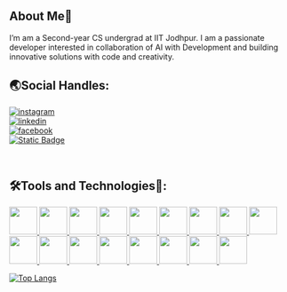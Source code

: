 
## About Me🙂
  I’m am a Second-year CS undergrad at IIT Jodhpur. I am a passionate developer interested in collaboration of AI with Development and building innovative solutions with code and creativity.
  
## 🌏Social Handles:
<a href="https://www.instagram.com/rishi_kaneria/" >
 <img alt="instagram" src="https://img.shields.io/badge/Instagram-E4405F?logo=instagram&logoColor=white&link=https%3A%2F%2Fwww.instagram.com%2Frishi_kaneria%2F" class="inst" />
</a><br>
<a href="https://www.linkedin.com/in/rishi-kaneria-981b33280/">
 <img alt="linkedin" src="https://img.shields.io/badge/LinkedIn-0A66C2?style=plastic&logo=linkedin&logoColor=white&link=https%3A%2F%2Fwww.linkedin.com%2Fin%2Frishi-kaneria-981b33280" />
</a><br>
<a href="https://www.facebook.com/profile.php?id=100093983456054" >
 <img alt="facebook" src="https://img.shields.io/badge/Facebook-0866FF?style=plastic&logo=facebook&logoColor=white&link=https%3A%2F%2Fwww.facebook.com%2Fprofile.php%3Fid%3D100093983456054" />
</a><br>
<a href="https://mail.google.com" >
<img alt="Static Badge" src="https://img.shields.io/badge/rishipatel1112005@gmail.com-red?logo=gmail&labelColor=black&color=%23EA4335">

</a><br>

## 🛠️Tools and Technologies🔧:

<p>
  <a href="https://developer.mozilla.org/en-US/docs/Web/HTML" >
    <img src="https://user-images.githubusercontent.com/25181517/192158954-f88b5814-d510-4564-b285-dff7d6400dad.png" height="50px" />
  </a>
  <a href="https://developer.mozilla.org/en-US/docs/Web/CSS" >
    <img src="https://user-images.githubusercontent.com/25181517/183898674-75a4a1b1-f960-4ea9-abcb-637170a00a75.png" height="50px" />
  </a>
  <a href="https://getbootstrap.com/" >
    <img src="https://user-images.githubusercontent.com/25181517/183898054-b3d693d4-dafb-4808-a509-bab54cf5de34.png" height="50px" />
  </a>
  <a href="https://tailwindcss.com/" >
    <img src="https://user-images.githubusercontent.com/25181517/202896760-337261ed-ee92-4979-84c4-d4b829c7355d.png" height="50px" />
  </a>
  <a href="https://firebase.google.com/" >
    <img src="https://user-images.githubusercontent.com/25181517/189716855-2c69ca7a-5149-4647-936d-780610911353.png" height="50px" />
  </a>
  <a href="https://developer.mozilla.org/en-US/docs/Web/JavaScript" >
    <img src="https://user-images.githubusercontent.com/25181517/117447155-6a868a00-af3d-11eb-9cfe-245df15c9f3f.png" height="50px" />
  </a>
    <a href="https://react.dev/" >
    <img src="https://user-images.githubusercontent.com/25181517/183897015-94a058a6-b86e-4e42-a37f-bf92061753e5.png" height="50px" />
  </a>
  <a href="https://nodejs.org/en" >
    <img src="https://user-images.githubusercontent.com/25181517/183568594-85e280a7-0d7e-4d1a-9028-c8c2209e073c.png" height="50px" />
  </a>
  <a href="https://vite.dev/" >
    <img src="https://github-production-user-asset-6210df.s3.amazonaws.com/62091613/261395532-b40892ef-efb8-4b0e-a6b5-d1cfc2f3fc35.png" height="50px" />
  </a>
  <a href="https://en.cppreference.com/w/c/language" >
    <img src="https://user-images.githubusercontent.com/25181517/192106070-46255bcf-65e6-4c6b-a296-bf8d0d8fb2a7.png" height="50px" />
  </a>
  <a href="https://en.cppreference.com/w/cpp/language" >
    <img src="https://user-images.githubusercontent.com/25181517/192106073-90fffafe-3562-4ff9-a37e-c77a2da0ff58.png" height="50px" />
  </a>
  <a href="https://www.python.org/" >
    <img src="https://user-images.githubusercontent.com/25181517/183423507-c056a6f9-1ba8-4312-a350-19bcbc5a8697.png" height="50px" />
  </a>
  <a href="https://www.docker.com/" >
    <img src="https://user-images.githubusercontent.com/25181517/117207330-263ba280-adf4-11eb-9b97-0ac5b40bc3be.png" height="50px" />
  </a>
  <a href="https://www.postman.com/product/what-is-postman/" >
    <img src="https://skillicons.dev/icons?i=postman&perline=9" height="50px" />
  </a>
  <a href="https://www.vim.org/" >
    <img src="https://user-images.githubusercontent.com/25181517/192108889-232b3431-a585-4b36-a62d-9078bd3641d9.png" height="50px" />
  </a>
  <a href="https://code.visualstudio.com/" >
    <img src="https://user-images.githubusercontent.com/25181517/192108891-d86b6220-e232-423a-bf5f-90903e6887c3.png" height="50px" />
  </a>
  <a href="https://github.com/" >
    <img src="https://user-images.githubusercontent.com/25181517/192108374-8da61ba1-99ec-41d7-80b8-fb2f7c0a4948.png" height="50px" />
  </a>
      
</p>

[![Top Langs](https://github-readme-stats.vercel.app/api/top-langs/?username=Rk1805)](https://github.com/Rk1805/github-readme-stats)

<!--[![trophy](https://github-profile-trophy.vercel.app/?username=Rk1805)](https://github.com/Rk1805/github-profile-trophy)-->

<!--![](https://komarev.com/ghpvc/?username=Rk1805&color=green)-->

<!--![Rishi's GitHub stats](https://github-readme-stats.vercel.app/api?username=Rk1805&show_icons=true)-->

<!---
Rk1805/Rk1805 is a ✨ special ✨ repository because its `README.md` (this file) appears on your GitHub profile.
You can click the Preview link to take a look at your changes.
--->
